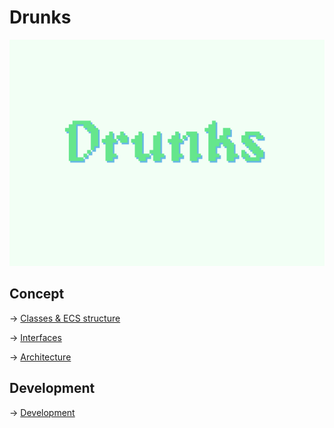 # Drunks

![Drunks](./docs/drunks.png)

## Concept

-> [Classes & ECS structure](./docs/classdiagram.md)  

-> [Interfaces](./docs/interfaces.md)  

-> [Architecture](./docs/architecture.md)  

## Development

-> [Development](./docs/development.md)
